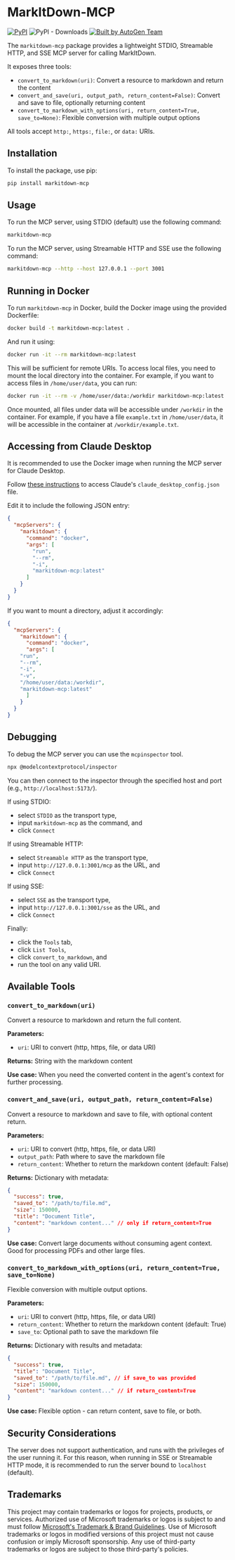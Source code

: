 # MarkItDown-MCP

[![PyPI](https://img.shields.io/pypi/v/markitdown-mcp.svg)](https://pypi.org/project/markitdown-mcp/)
![PyPI - Downloads](https://img.shields.io/pypi/dd/markitdown-mcp)
[![Built by AutoGen Team](https://img.shields.io/badge/Built%20by-AutoGen%20Team-blue)](https://github.com/microsoft/autogen)

The `markitdown-mcp` package provides a lightweight STDIO, Streamable HTTP, and SSE MCP server for calling MarkItDown.

It exposes three tools:
- `convert_to_markdown(uri)`: Convert a resource to markdown and return the content
- `convert_and_save(uri, output_path, return_content=False)`: Convert and save to file, optionally returning content
- `convert_to_markdown_with_options(uri, return_content=True, save_to=None)`: Flexible conversion with multiple output options

All tools accept `http:`, `https:`, `file:`, or `data:` URIs.

## Installation

To install the package, use pip:

```bash
pip install markitdown-mcp
```

## Usage

To run the MCP server, using STDIO (default) use the following command:


```bash	
markitdown-mcp
```

To run the MCP server, using Streamable HTTP and SSE use the following command:

```bash	
markitdown-mcp --http --host 127.0.0.1 --port 3001
```

## Running in Docker

To run `markitdown-mcp` in Docker, build the Docker image using the provided Dockerfile:
```bash
docker build -t markitdown-mcp:latest .
```

And run it using:
```bash
docker run -it --rm markitdown-mcp:latest
```
This will be sufficient for remote URIs. To access local files, you need to mount the local directory into the container. For example, if you want to access files in `/home/user/data`, you can run:

```bash
docker run -it --rm -v /home/user/data:/workdir markitdown-mcp:latest
```

Once mounted, all files under data will be accessible under `/workdir` in the container. For example, if you have a file `example.txt` in `/home/user/data`, it will be accessible in the container at `/workdir/example.txt`.

## Accessing from Claude Desktop

It is recommended to use the Docker image when running the MCP server for Claude Desktop.

Follow [these instructions](https://modelcontextprotocol.io/quickstart/user#for-claude-desktop-users) to access Claude's `claude_desktop_config.json` file.

Edit it to include the following JSON entry:

```json
{
  "mcpServers": {
    "markitdown": {
      "command": "docker",
      "args": [
        "run",
        "--rm",
        "-i",
        "markitdown-mcp:latest"
      ]
    }
  }
}
```

If you want to mount a directory, adjust it accordingly:

```json
{
  "mcpServers": {
    "markitdown": {
      "command": "docker",
      "args": [
	"run",
	"--rm",
	"-i",
	"-v",
	"/home/user/data:/workdir",
	"markitdown-mcp:latest"
      ]
    }
  }
}
```

## Debugging

To debug the MCP server you can use the `mcpinspector` tool.

```bash
npx @modelcontextprotocol/inspector
```

You can then connect to the inspector through the specified host and port (e.g., `http://localhost:5173/`).

If using STDIO:
* select `STDIO` as the transport type,
* input `markitdown-mcp` as the command, and
* click `Connect`

If using Streamable HTTP:
* select `Streamable HTTP` as the transport type,
* input `http://127.0.0.1:3001/mcp` as the URL, and
* click `Connect`

If using SSE:
* select `SSE` as the transport type,
* input `http://127.0.0.1:3001/sse` as the URL, and
* click `Connect`

Finally:
* click the `Tools` tab,
* click `List Tools`,
* click `convert_to_markdown`, and
* run the tool on any valid URI.

## Available Tools

### `convert_to_markdown(uri)`
Convert a resource to markdown and return the full content.

**Parameters:**
- `uri`: URI to convert (http, https, file, or data URI)

**Returns:** String with the markdown content

**Use case:** When you need the converted content in the agent's context for further processing.

### `convert_and_save(uri, output_path, return_content=False)`
Convert a resource to markdown and save to file, with optional content return.

**Parameters:**
- `uri`: URI to convert (http, https, file, or data URI)
- `output_path`: Path where to save the markdown file
- `return_content`: Whether to return the markdown content (default: False)

**Returns:** Dictionary with metadata:
```json
{
  "success": true,
  "saved_to": "/path/to/file.md",
  "size": 150000,
  "title": "Document Title",
  "content": "markdown content..." // only if return_content=True
}
```

**Use case:** Convert large documents without consuming agent context. Good for processing PDFs and other large files.

### `convert_to_markdown_with_options(uri, return_content=True, save_to=None)`
Flexible conversion with multiple output options.

**Parameters:**
- `uri`: URI to convert (http, https, file, or data URI)
- `return_content`: Whether to return the markdown content (default: True)
- `save_to`: Optional path to save the markdown file

**Returns:** Dictionary with results and metadata:
```json
{
  "success": true,
  "title": "Document Title",
  "saved_to": "/path/to/file.md", // if save_to was provided
  "size": 150000,
  "content": "markdown content..." // if return_content=True
}
```

**Use case:** Flexible option - can return content, save to file, or both.

## Security Considerations

The server does not support authentication, and runs with the privileges of the user running it. For this reason, when running in SSE or Streamable HTTP mode, it is recommended to run the server bound to `localhost` (default).

## Trademarks

This project may contain trademarks or logos for projects, products, or services. Authorized use of Microsoft
trademarks or logos is subject to and must follow
[Microsoft's Trademark & Brand Guidelines](https://www.microsoft.com/en-us/legal/intellectualproperty/trademarks/usage/general).
Use of Microsoft trademarks or logos in modified versions of this project must not cause confusion or imply Microsoft sponsorship.
Any use of third-party trademarks or logos are subject to those third-party's policies.
